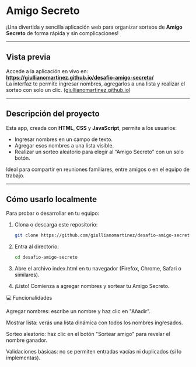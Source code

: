 # Amigo Secreto

¡Una divertida y sencilla aplicación web para organizar sorteos de **Amigo Secreto** de forma rápida y sin complicaciones!

---

##  Vista previa

Accede a la aplicación en vivo en:  
**https://giullianomartinez.github.io/desafio-amigo-secreto/**  
La interfaz te permite ingresar nombres, agregarlos a una lista y realizar el sorteo con solo un clic. ([giullianomartinez.github.io](https://giullianomartinez.github.io/desafio-amigo-secreto/))

---

##  Descripción del proyecto

Esta app, creada con **HTML**, **CSS** y **JavaScript**, permite a los usuarios:

- Ingresar nombres en un campo de texto.
- Agregar esos nombres a una lista visible.
- Realizar un sorteo aleatorio para elegir al “Amigo Secreto” con un solo botón.

Ideal para compartir en reuniones familiares, entre amigos o en el equipo de trabajo.

---

##  Cómo usarlo localmente

Para probar o desarrollar en tu equipo:

1. Clona o descarga este repositorio:
   ```bash
   git clone https://github.com/giullianomartinez/desafio-amigo-secreto.git

2. Entra al directorio:
   ```bash
   cd desafio-amigo-secreto


3. Abre el archivo index.html en tu navegador (Firefox, Chrome, Safari o similares).

4. ¡Listo! Comienza a agregar nombres y sortear tu Amigo Secreto.

💻 Funcionalidades

Agregar nombres: escribe un nombre y haz clic en "Añadir".

Mostrar lista: verás una lista dinámica con todos los nombres ingresados.

Sorteo aleatorio: haz clic en el botón "Sortear amigo" para revelar el nombre ganador.

Validaciones básicas: no se permiten entradas vacías ni duplicados (si lo implementas).
